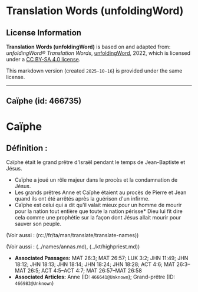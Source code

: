 # Translation Words (unfoldingWord)

## License Information

**Translation Words (unfoldingWord)** is based on and adapted from: _unfoldingWord® Translation Words_, [unfoldingWord](https://unfoldingword.org/utw), 2022, which is licensed under a [CC BY-SA 4.0 license](https://creativecommons.org/licenses/by-sa/4.0/legalcode.en).

This markdown version (created `2025-10-16`) is provided under the same license.



--------------------------------

## Caïphe (id: 466735)

Caïphe
======

Définition :
------------

Caïphe était le grand prêtre d'Israël pendant le temps de Jean\-Baptiste et Jésus.

* Caïphe a joué un rôle majeur dans le procès et la condamnation de Jésus.
* Les grands prêtres Anne et Caïphe étaient au procès de Pierre et Jean quand ils ont été arrêtés après la guérison d'un infirme.
* Caïphe est celui qui a dit qu'il valait mieux pour un homme de mourir pour la nation tout entière que toute la nation périsse\* Dieu lui fit dire cela comme une prophétie sur la façon dont Jésus allait mourir pour sauver son peuple.

(Voir aussi : (rc://fr/ta/man/translate/translate\-names))

(Voir aussi : (../names/annas.md), (../kt/highpriest.md))

* **Associated Passages:** MAT 26:3; MAT 26:57; LUK 3:2; JHN 11:49; JHN 18:12; JHN 18:13; JHN 18:14; JHN 18:24; JHN 18:28; ACT 4:6; MAT 26:3–MAT 26:5; ACT 4:5–ACT 4:7; MAT 26:57–MAT 26:58
* **Associated Articles:** Anne (ID: `466641@Unknown`); Grand-prêtre (ID: `466983@Unknown`)

